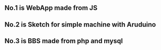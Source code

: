 No.1 is WebApp made from JS
  -
No.2 is Sketch for simple machine with Aruduino
  -
No.3 is BBS made from php and mysql
  -
